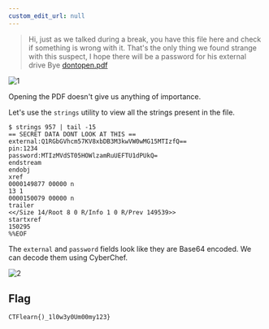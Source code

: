 ```yaml
---
custom_edit_url: null
---
```


> Hi, just as we talked during a break, you have this file here and check if something is wrong with it. That's the only thing we found strange with this suspect, I hope there will be a password for his external drive
> Bye
> [dontopen.pdf](https://ctflearn.com/challenge/download/957)

![1](https://github.com/Knign/Write-ups/assets/110326359/d4e3acdf-e242-47cf-bd23-f9a9ac1f3d9a)

Opening the PDF doesn't give us anything of importance.

Let's use the `strings` utility to view all the strings present in the file.
```
$ strings 957 | tail -15
== SECRET DATA DONT LOOK AT THIS ==
external:Q1RGbGVhcm57KV8xbDB3M3kwVW0wMG15MTIzfQ==
pin:1234
password:MTIzMVdST05HOWlzamRuUEFTU1dPUkQ=
endstream
endobj
xref
0000149877 00000 n
13 1
0000150079 00000 n
trailer
<</Size 14/Root 8 0 R/Info 1 0 R/Prev 149539>>
startxref
150295
%%EOF
```
The `external` and `password` fields look like they are Base64 encoded. We can decode them using CyberChef.

![2](https://github.com/Knign/Write-ups/assets/110326359/ee5d0100-c6fb-4fab-aece-5036a7ed1a2d)

## Flag
```
CTFlearn{)_1l0w3y0Um00my123}
```
